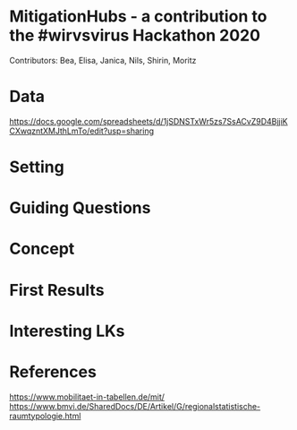 # MitigationHubs -  a contribution to the #wirvsvirus Hackathon 2020
Contributors: Bea, Elisa, Janica, Nils, Shirin, Moritz

# Data 
https://docs.google.com/spreadsheets/d/1jSDNSTxWr5zs7SsACvZ9D4BjjiKCXwqzntXMJthLmTo/edit?usp=sharing

# Setting

# Guiding Questions

# Concept

# First Results

# Interesting LKs

# References

https://www.mobilitaet-in-tabellen.de/mit/
https://www.bmvi.de/SharedDocs/DE/Artikel/G/regionalstatistische-raumtypologie.html

